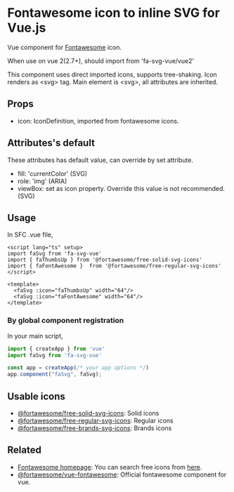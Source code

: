 # Fontawesome icon to inline SVG for Vue.js
Vue component for [Fontawesome](https://fontawesome.com/) icon.

When use on vue 2(2.7+), should import from 'fa-svg-vue/vue2'

This component uses direct imported icons, supports tree-shaking.
Icon renders as &lt;svg&gt; tag.
Main element is &lt;svg&gt;, all attributes are inherited.

## Props
* icon: IconDefinition, imported from fontawesome icons.

## Attributes's default
These attributes has default value, can override by set attribute.
* fill: 'currentColor' (SVG)
* role: 'img' (ARIA)
* viewBox: set as icon property. Override this value is not recommended. (SVG)

## Usage
In SFC .vue file,
```vue
<script lang="ts" setup>
import faSvg from 'fa-svg-vue'
import { faThumbsUp } from '@fortawesome/free-solid-svg-icons'
import { faFontAwesome }  from '@fortawesome/free-regular-svg-icons'
</script>

<template>
  <faSvg :icon="faThumbsUp" width="64"/>
  <faSvg :icon="faFontAwesome" width="64"/>
</template>
```

### By global component registration
In your main script,
```javascript
import { createApp } from 'vue'
import faSvg from 'fa-svg-vue'

const app = createApp(/* your app options */)
app.component("faSvg", faSvg);
```

## Usable icons
* [@fortawesome/free-solid-svg-icons](https://www.npmjs.com/package/@fortawesome/free-solid-svg-icons): Solid icons
* [@fortawesome/free-regular-svg-icons](https://www.npmjs.com/package/@fortawesome/free-regular-svg-icons): Regular icons
* [@fortawesome/free-brands-svg-icons](https://www.npmjs.com/package/@fortawesome/free-brands-svg-icons): Brands icons

## Related
* [Fontawesome homepage](https://fontawesome.com/): You can search free icons from [here](https://fontawesome.com/search?m=free).
* [@fortawesome/vue-fontawesome](https://www.npmjs.com/package/@fortawesome/vue-fontawesome): Official fontawesome component for vue.
